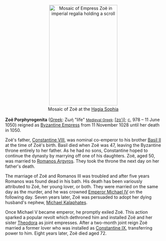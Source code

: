 <div class="photo" colspan="2" style="text-align: center; margin: 25px 0 10px;"><a class="image" href="https://en.wikipedia.org/wiki/File:Zoe_mosaic_Hagia_Sophia.jpg" title="Mosaic of Empress Zoë in imperial regalia holding a scroll"><img alt="Mosaic of Empress Zoë in imperial regalia holding a scroll" data-file-height="901" data-file-width="614" decoding="async" height="323" src="https://upload.wikimedia.org/wikipedia/commons/thumb/3/3f/Zoe_mosaic_Hagia_Sophia.jpg/220px-Zoe_mosaic_Hagia_Sophia.jpg" srcset="https://upload.wikimedia.org/wikipedia/commons/thumb/3/3f/Zoe_mosaic_Hagia_Sophia.jpg/330px-Zoe_mosaic_Hagia_Sophia.jpg 1.5x, //upload.wikimedia.org/wikipedia/commons/thumb/3/3f/Zoe_mosaic_Hagia_Sophia.jpg/440px-Zoe_mosaic_Hagia_Sophia.jpg 2x" width="220"/></a><div style="line-height:normal;padding-bottom:0.2em;padding-top:0.2em;">Mosaic of Zoë at the <a href="https://en.wikipedia.org/wiki/Hagia_Sophia" title="Hagia Sophia">Hagia Sophia</a></div></div>

[comment]: # 'breakpoint'
<p><b>Zoë Porphyrogenita</b> (<a href="https://en.wikipedia.org/wiki/Greek_language" title="Greek language">Greek</a>: <span lang="el">Ζωή</span> "life" <small><a href="https://en.wikipedia.org/wiki/Medieval_Greek" title="Medieval Greek">Medieval Greek</a>: </small><span class="IPA" title="Representation in the International Phonetic Alphabet (IPA)"><a href="https://en.wikipedia.org/wiki/Help:IPA/Greek" title="Help:IPA/Greek">[zo'i]</a></span>; <abbr title="circa">c.</abbr> 978 – 11 June 1050) reigned as <a class="mw-redirect" href="https://en.wikipedia.org/wiki/Byzantine_Emperor" title="Byzantine Emperor">Byzantine Empress</a> from 11 November 1028 until her death in 1050. 
</p><p>Zoë's father, <a href="https://en.wikipedia.org/wiki/Constantine_VIII" title="Constantine VIII">Constantine VIII</a>, was nominal co-emperor to his brother <a href="https://en.wikipedia.org/wiki/Basil_II" title="Basil II">Basil II</a> at the time of Zoë's birth. Basil died when Zoë was 47, leaving the Byzantine throne entirely to her father. As he had no sons, Constantine hoped to continue the dynasty by marrying off one of his daughters. Zoë, aged 50, was married to <a class="mw-redirect" href="https://en.wikipedia.org/wiki/Romanos_Argyros" title="Romanos Argyros">Romanos Argyros</a>. They took the throne the next day on her father's death. 
</p><p>The marriage of Zoë and Romanos III was troubled and after five years Romanos was found dead in his bath. His death has been variously attributed to Zoë, her young lover, or both. They were married on the same day as the murder, and he was crowned <a class="mw-redirect" href="https://en.wikipedia.org/wiki/Emperor_Michael_IV" title="Emperor Michael IV">Emperor Michael IV</a> on the following day. Seven years later, Zoë was persuaded to adopt her dying husband's nephew, <a class="mw-redirect" href="https://en.wikipedia.org/wiki/Michael_Kalaphates" title="Michael Kalaphates">Michael Kalaphates</a>. 
</p><p>Once Michael V became emperor, he promptly exiled Zoë. This action sparked a popular revolt which dethroned him and installed Zoë and her sister <a href="https://en.wikipedia.org/wiki/Theodora_Porphyrogenita_(11th_century)" title="Theodora Porphyrogenita (11th century)">Theodora</a> as joint empresses. After a two-month joint reign Zoë married a former lover who was installed as <a class="mw-redirect" href="https://en.wikipedia.org/wiki/Constantine_IX" title="Constantine IX">Constantine IX</a>, transferring power to him. Eight years later, Zoë died aged 72.
</p>